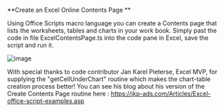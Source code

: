 **Create an Excel Online Contents Page **

Using Office Scripts macro language you can create a Contents page that lists the worksheets, tables and charts in your work book. Simply past the code in file ExcelContentsPage.ts into the code pane in Excel, save the script and run it.

![image](https://user-images.githubusercontent.com/47678539/130545223-3e33961f-8a0b-4ab8-9d51-a854c9eb281e.png)

With special thanks to code contributor Jan Karel Pieterse, Excel MVP, for supplying the "getCellUnderChart" routine which makes the chart-table creation process better! You can see his blog about his version of the Create Contents Page routine here : https://jkp-ads.com/Articles/Excel-office-script-examples.asp
